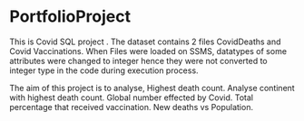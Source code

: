 # PortfolioProject
This is Covid SQL project .
The dataset contains 2 files CovidDeaths and Covid Vaccinations.
When Files were loaded on SSMS, datatypes of some attributes were changed to integer hence they were not converted to integer type in the code during execution process.

The aim of this project is to analyse,
Highest death count.
Analyse continent with highest death count.
Global number effected by Covid.
Total percentage that received vaccination.
New deaths vs Population.
